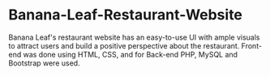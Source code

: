 # Banana-Leaf-Restaurant-Website
Banana Leaf's restaurant website has an easy-to-use UI with ample visuals to attract users and build a positive perspective about the restaurant. Front-end was done using HTML, CSS, and for Back-end PHP, MySQL and Bootstrap were used.
